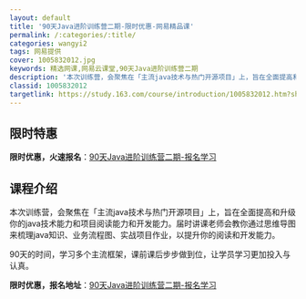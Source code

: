 ```yaml
---
layout: default
title: '90天Java进阶训练营二期-限时优惠-网易精品课'
permalink: /:categories/:title/
categories: wangyi2
tags: 网易提供
cover: 1005832012.jpg
keywords: 精选网课,网易云课堂,90天Java进阶训练营二期
description: '本次训练营，会聚焦在「主流java技术与热门开源项目」上，旨在全面提高和升级你的java技术能力和项目阅读能力和开发能力'
classid: 1005832012
targetlink: https://study.163.com/course/introduction/1005832012.htm?share=1&shareId=1025206652&utm_campaign=share&utm_medium=iphoneShare&utm_source=&utm_u=1025206652
---
```


## 限时特惠

**限时优惠，火速报名**：[90天Java进阶训练营二期-报名学习](https://study.163.com/course/introduction/1005832012.htm?share=1&shareId=1025206652&utm_campaign=share&utm_medium=iphoneShare&utm_source=&utm_u=1025206652)

## 课程介绍

本次训练营，会聚焦在「主流java技术与热门开源项目」上，旨在全面提高和升级你的java技术能力和项目阅读能力和开发能力。届时讲课老师会教你通过思维导图来梳理java知识、业务流程图、实战项目作业，以提升你的阅读和开发能力。



90天的时间，学习多个主流框架，课前课后步步做到位，让学员学习更加投入与认真。

**限时优惠，报名地址**：[90天Java进阶训练营二期-报名学习](https://study.163.com/course/introduction/1005832012.htm?share=1&shareId=1025206652&utm_campaign=share&utm_medium=iphoneShare&utm_source=&utm_u=1025206652)

